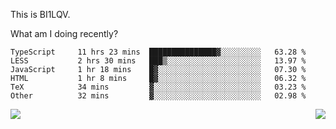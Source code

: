 This is BI1LQV.

What am I doing recently?

<!--START_SECTION:waka-->

```text
TypeScript     11 hrs 23 mins  ███████████████▓░░░░░░░░░   63.28 %
LESS           2 hrs 30 mins   ███▒░░░░░░░░░░░░░░░░░░░░░   13.97 %
JavaScript     1 hr 18 mins    █▓░░░░░░░░░░░░░░░░░░░░░░░   07.30 %
HTML           1 hr 8 mins     █▓░░░░░░░░░░░░░░░░░░░░░░░   06.32 %
TeX            34 mins         ▓░░░░░░░░░░░░░░░░░░░░░░░░   03.23 %
Other          32 mins         ▓░░░░░░░░░░░░░░░░░░░░░░░░   02.98 %
```

<!--END_SECTION:waka-->
<img align="right" src="https://github-readme-stats.vercel.app/api?username=bi1lqv&show_icons=true&count_private=true">

<img src="https://metrics.lecoq.io/bi1lqv?template=classic&base.activity=0&base.community=0&base.repositories=0&base.metadata=0&isocalendar=1&base=header%2C%20activity%2C%20community%2C%20repositories%2C%20metadata&base.indepth=false&base.hireable=false&isocalendar=false&isocalendar.duration=full-year&config.timezone=Asia%2FShanghai">
